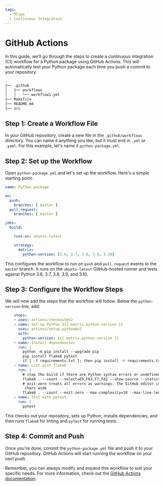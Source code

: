 ```yaml
---
tags:
  - Mlops
  - Continuous Integration
---
```

# GitHub Actions

In this guide, we'll go through the steps to create a continuous integration
 (CI) workflow for a Python package using GitHub Actions. This will
  automatically test your Python package each time you push a commit to your repository.

```bash
.
├── .github
│   ├── workflows
│   │   └── workflow1.yml
├── Makefile
├── README.md
├── src
```
## Step 1: Create a Workflow File

In your GitHub repository, create a new file in the `.github/workflows`
 directory. You can name it anything you like, but it must end in `.yml`
 or `.yaml`. For this example, let's name it `python-package.yml`.

## Step 2: Set up the Workflow

Open `python-package.yml` and let's set up the workflow. Here's a simple
 starting point:

```yaml
name: Python package

on:
  push:
    branches: [ master ]
  pull_request:
    branches: [ master ]

jobs:
  build:

    runs-on: ubuntu-latest

    strategy:
      matrix:
        python-version: [3.6, 3.7, 3.8, 3.9, 3.10]
```

This configures the workflow to run on `push` and `pull_request` events to the
 `master` branch. It runs on the `ubuntu-latest` GitHub-hosted runner and tests
  against Python 3.6, 3.7, 3.8, 3.9, and 3.10.

## Step 3: Configure the Workflow Steps

We will now add the steps that the workflow will follow. Below the
 `python-version` line, add:

``` yaml
    steps:
    - uses: actions/checkout@v2
    - name: Set up Python ${{ matrix.python-version }}
      uses: actions/setup-python@v2
      with:
        python-version: ${{ matrix.python-version }}
    - name: Install dependencies
      run: |
        python -m pip install --upgrade pip
        pip install flake8 pytest
        if [ -f requirements.txt ]; then pip install -r requirements.txt; fi
    - name: Lint with flake8
      run: |
        # stop the build if there are Python syntax errors or undefined names
        flake8 . --count --select=E9,F63,F7,F82 --show-source --statistics
        # exit-zero treats all errors as warnings. The GitHub editor is 127
         chars wide
        flake8 . --count --exit-zero --max-complexity=10 --max-line-length=127 --statistics
    - name: Test with pytest
      run: |
        pytest
```

This checks out your repository, sets up Python, installs dependencies, and
 then runs `flake8` for linting and `pytest` for running tests.

## Step 4: Commit and Push

Once you're done, commit the `python-package.yml` file and push it to your
 GitHub repository. GitHub Actions will start running the workflow on your next
  push.

Remember, you can always modify and expand this workflow to suit your specific
 needs. For more information, check out the [GitHub Actions documentation](https://docs.github.com/en/actions).
